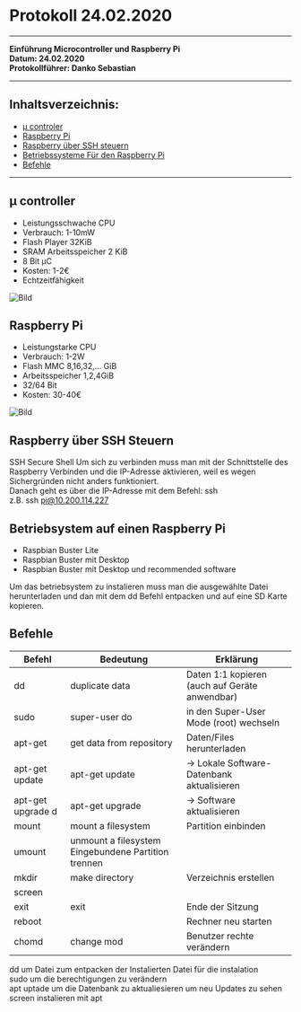 # Protokoll 24.02.2020
-----------------------------------------------------------------------
**Einführung Microcontroller und Raspberry Pi**   
**Datum: 24.02.2020**   
**Protokollführer: Danko Sebastian** 

------------------------------------------------------------------------
## Inhaltsverzeichnis:
* [µ controler](#µ-controler)  
* [Raspberry Pi](#Raspberry-Pi)  
* [Raspberry über SSH steuern](#raspberry-über-ssh-steuern) 
* [Betriebssysteme Für den Raspberry Pi](#Betriebssysteme-auf-einen-Raspberry-Pi)   
* [Befehle](#befehle) 
------------------------------------------------------------------------------

## µ controller
* Leistungsschwache CPU 
* Verbrauch: 1-10mW
* Flash Player 32KiB 
* SRAM Arbeitsspeicher 2 KiB 
* 8 Bit µC
* Kosten: 1-2€
* Echtzeitfähigkeit

![Bild](https://cdn.prod.www.spiegel.de/images/48a41de2-0001-0004-0000-000001028706_w948_r1.77_fpx61.3_fpy50.jpg)


## Raspberry Pi
* Leistungstarke CPU
* Verbrauch: 1-2W
* Flash MMC 8,16,32,... GiB
* Arbeitsspeicher 1,2,4GiB
* 32/64 Bit 
* Kosten: 30-40€

![Bild](https://images-na.ssl-images-amazon.com/images/I/91zSu44%2B34L._AC_SX466_.jpg)
## Raspberry über SSH Steuern
SSH Secure Shell
Um sich zu verbinden muss man mit der Schnittstelle des Raspberry Verbinden und die IP-Adresse aktivieren, weil es wegen Sichergründen nicht anders funktioniert.<br>
Danach geht es über die IP-Adresse mit dem Befehl: ssh<br>
z.B.  ssh pi@10.200.114.227

## Betriebsystem auf einen Raspberry Pi
* Raspbian Buster Lite
* Raspbian Buster mit Desktop 
* Raspbian Buster mit Desktop und recommended software

Um das betriebsystem zu instalieren muss man die ausgewählte Datei herunterladen und dan mit dem dd Befehl entpacken und auf eine SD Karte kopieren.

## Befehle
Befehl   | Bedeutung                | Erklärung<br>
--------|--------------------------|---------------------------------------------------
 dd      | duplicate data          |        Daten 1:1 kopieren (auch auf Geräte anwendbar) <br> 
  sudo    |     super-user do      |        in den Super-User Mode (root) wechseln<br>
  apt-get  |     get data from repository |  Daten/Files herunterladen<br>
  apt-get update        |     apt-get update        |   -> Lokale Software-Datenbank aktualisieren <br>
  apt-get upgrade     d    |     apt-get upgrade      |    -> Software aktualisieren<br>
mount   |        mount a filesystem |              Partition einbinden<br>
umount   |       unmount a filesystem      Eingebundene Partition trennen<br>
mkdir     |      make directory     |       Verzeichnis erstellen<br>
screen |<br>
exit      |      exit               |       Ende der Sitzung<br>
reboot     |                       |        Rechner neu starten<br>
chomd      |      change mod        |        Benutzer rechte verändern<br>

dd um Datei zum entpacken der Instalierten Datei für die instalation<br>
sudo um die berechtigungen zu verändern<br>
apt uptade um die Datenbank zu aktualiesieren um neu Updates zu sehen<br>
screen instalieren mit apt



